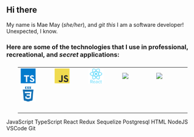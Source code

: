 

## Hi there

My name is Mae May (*she/her*), and *git this* I am a software developer! Unexpected, I know. 


### Here are some of the technologies that I use in professional, recreational, and *secret* applications:
<table style="display: flex; align-items: center; justify-content: center;">
 
   <tr>
     <td width="75px"><a href="https://www.typescriptlang.org/" target="_blank" alt"Typescript Logo"><img src="https://github.com/devicons/devicon/blob/master/icons/typescript/typescript-original.svg" height="40px"/></a>
     </td>
     <td width="75px"><a href="https://developer.mozilla.org/en-US/docs/Web/JavaScript" target="_blank"><img src="https://github.com/devicons/devicon/blob/master/icons/javascript/javascript-original.svg" height="40px"/></a>
     </td>
     <td width="75px"><a href="https://reactjs.org/" target="_blank"><img src="https://github.com/devicons/devicon/blob/master/icons/react/react-original-wordmark.svg" height="40px"/></a>
     </td>
     <td width="75px"><a href="https://nextjs.org/" target="_blank"><img src="https://d2nir1j4sou8ez.cloudfront.net/wp-content/uploads/2021/12/nextjs-boilerplate-logo.png" height="40px"/></a>
     </td>
     <td width="75px"><a href="https://expressjs.com/" target="_blank"><img src="https://w7.pngwing.com/pngs/925/447/png-transparent-express-js-node-js-javascript-mongodb-node-js-text-trademark-logo.png" height="40px"/></a>
     </td>
  </tr>
  <tr>
     <td width="75px"><a href="https://developer.mozilla.org/en-US/docs/Web/CSS"> <img src="https://github.com/devicons/devicon/blob/master/icons/css3/css3-plain-wordmark.svg" height="40px"/></a>
     </td>
     <td width="75px"><a href="" target="_blank"><img src="" height="40px"/></a>
     </td>
     <td width="75px"><a href="" target="_blank"><img src="" height="40px"/></a>
     </td>
     <td width="75px"><a href="" target="_blank"><img src="" height="40px"/></a>
     </td>
     <td width="75px"><a href="" target="_blank"><img src="" height="40px"/></a>
     </td>
  </tr>
  <tr>
     <td width="75px"><a href="" target="_blank"><img src="" height="40px"/></a>
     </td>
     <td width="75px"><a href="" target="_blank"><img src="" height="40px"/></a>
     </td>
     <td width="75px"><a href="" target="_blank"><img src="" height="40px"/></a>
     </td>
     <td width="75px"><a href="" target="_blank"><img src="" height="40px"/></a>
     </td>
     <td width="75px"><a href="" target="_blank"><img src="" height="40px"/></a>
     </td>
  </tr>
  
 </table>


JavaScript  TypeScript React  Redux  Sequelize  Postgresql  HTML  NodeJS  VSCode  Git

<!--
**maemay85/maemay85** is a ✨ _special_ ✨ repository because its `README.md` (this file) appears on your GitHub profile.

Here are some ideas to get you started:

- 🔭 I’m currently working on ...
- 🌱 I’m currently learning ...
- 👯 I’m looking to collaborate on ...
- 🤔 I’m looking for help with ...
- 💬 Ask me about ...
- 📫 How to reach me: ...
- 😄 Pronouns: ...
- ⚡ Fun fact: ...
-->
